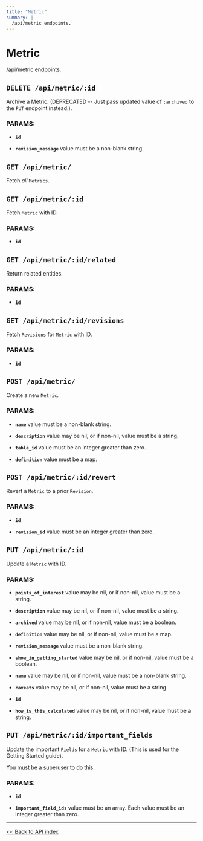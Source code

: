 ```yaml
---
title: "Metric"
summary: |
  /api/metric endpoints.
---
```


# Metric

/api/metric endpoints.

## `DELETE /api/metric/:id`

Archive a Metric. (DEPRECATED -- Just pass updated value of `:archived` to the `PUT` endpoint instead.).

### PARAMS:

*  **`id`** 

*  **`revision_message`** value must be a non-blank string.

## `GET /api/metric/`

Fetch *all* `Metrics`.

## `GET /api/metric/:id`

Fetch `Metric` with ID.

### PARAMS:

*  **`id`**

## `GET /api/metric/:id/related`

Return related entities.

### PARAMS:

*  **`id`**

## `GET /api/metric/:id/revisions`

Fetch `Revisions` for `Metric` with ID.

### PARAMS:

*  **`id`**

## `POST /api/metric/`

Create a new `Metric`.

### PARAMS:

*  **`name`** value must be a non-blank string.

*  **`description`** value may be nil, or if non-nil, value must be a string.

*  **`table_id`** value must be an integer greater than zero.

*  **`definition`** value must be a map.

## `POST /api/metric/:id/revert`

Revert a `Metric` to a prior `Revision`.

### PARAMS:

*  **`id`** 

*  **`revision_id`** value must be an integer greater than zero.

## `PUT /api/metric/:id`

Update a `Metric` with ID.

### PARAMS:

*  **`points_of_interest`** value may be nil, or if non-nil, value must be a string.

*  **`description`** value may be nil, or if non-nil, value must be a string.

*  **`archived`** value may be nil, or if non-nil, value must be a boolean.

*  **`definition`** value may be nil, or if non-nil, value must be a map.

*  **`revision_message`** value must be a non-blank string.

*  **`show_in_getting_started`** value may be nil, or if non-nil, value must be a boolean.

*  **`name`** value may be nil, or if non-nil, value must be a non-blank string.

*  **`caveats`** value may be nil, or if non-nil, value must be a string.

*  **`id`** 

*  **`how_is_this_calculated`** value may be nil, or if non-nil, value must be a string.

## `PUT /api/metric/:id/important_fields`

Update the important `Fields` for a `Metric` with ID.
   (This is used for the Getting Started guide).

You must be a superuser to do this.

### PARAMS:

*  **`id`** 

*  **`important_field_ids`** value must be an array. Each value must be an integer greater than zero.

---

[<< Back to API index](../api-documentation.md)